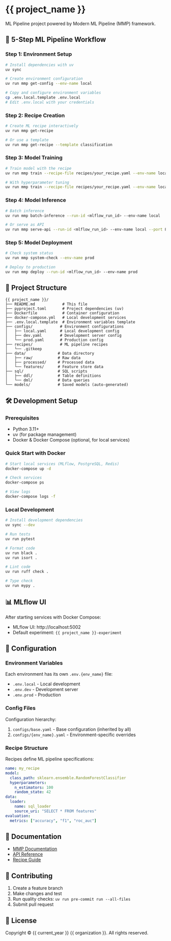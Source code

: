 # {{ project_name }}

ML Pipeline project powered by Modern ML Pipeline (MMP) framework.

## 🚀 5-Step ML Pipeline Workflow

### Step 1: Environment Setup
```bash
# Install dependencies with uv
uv sync

# Create environment configuration
uv run mmp get-config --env-name local

# Copy and configure environment variables
cp .env.local.template .env.local
# Edit .env.local with your credentials
```

### Step 2: Recipe Creation
```bash
# Create ML recipe interactively
uv run mmp get-recipe

# Or use a template
uv run mmp get-recipe --template classification
```

### Step 3: Model Training
```bash
# Train model with the recipe
uv run mmp train --recipe-file recipes/your_recipe.yaml --env-name local

# With hyperparameter tuning
uv run mmp train --recipe-file recipes/your_recipe.yaml --env-name local --tune
```

### Step 4: Model Inference
```bash
# Batch inference
uv run mmp batch-inference --run-id <mlflow_run_id> --env-name local

# Or serve as API
uv run mmp serve-api --run-id <mlflow_run_id> --env-name local --port 8000
```

### Step 5: Model Deployment
```bash
# Check system status
uv run mmp system-check --env-name prod

# Deploy to production
uv run mmp deploy --run-id <mlflow_run_id> --env-name prod
```

## 📁 Project Structure

```
{{ project_name }}/
├── README.md            # This file
├── pyproject.toml       # Project dependencies (uv)
├── Dockerfile           # Container configuration
├── docker-compose.yml   # Local development services
├── .env.local.template  # Environment variables template
├── configs/            # Environment configurations
│   ├── local.yaml      # Local development config
│   ├── dev.yaml        # Development server config
│   └── prod.yaml       # Production config
├── recipes/            # ML pipeline recipes
│   └── .gitkeep       
├── data/              # Data directory
│   ├── raw/           # Raw data
│   ├── processed/     # Processed data
│   └── features/      # Feature store data
├── sql/               # SQL scripts
│   ├── ddl/           # Table definitions
│   └── dml/           # Data queries
└── models/            # Saved models (auto-generated)
```

## 🛠️ Development Setup

### Prerequisites
- Python 3.11+
- uv (for package management)
- Docker & Docker Compose (optional, for local services)

### Quick Start with Docker
```bash
# Start local services (MLflow, PostgreSQL, Redis)
docker-compose up -d

# Check services
docker-compose ps

# View logs
docker-compose logs -f
```

### Local Development
```bash
# Install development dependencies
uv sync --dev

# Run tests
uv run pytest

# Format code
uv run black .
uv run isort .

# Lint code
uv run ruff check .

# Type check
uv run mypy .
```

## 📊 MLflow UI

After starting services with Docker Compose:
- MLflow UI: http://localhost:5002
- Default experiment: `{{ project_name }}-experiment`

## 🔧 Configuration

### Environment Variables
Each environment has its own `.env.{env_name}` file:
- `.env.local` - Local development
- `.env.dev` - Development server
- `.env.prod` - Production

### Config Files
Configuration hierarchy:
1. `configs/base.yaml` - Base configuration (inherited by all)
2. `configs/{env_name}.yaml` - Environment-specific overrides

### Recipe Structure
Recipes define ML pipeline specifications:
```yaml
name: my_recipe
model:
  class_path: sklearn.ensemble.RandomForestClassifier
  hyperparameters:
    n_estimators: 100
    random_state: 42
data:
  loader:
    name: sql_loader
    source_uri: "SELECT * FROM features"
evaluation:
  metrics: ["accuracy", "f1", "roc_auc"]
```

## 📝 Documentation

- [MMP Documentation](https://github.com/your-org/modern-ml-pipeline)
- [API Reference](./docs/api.md)
- [Recipe Guide](./docs/recipes.md)

## 🤝 Contributing

1. Create a feature branch
2. Make changes and test
3. Run quality checks: `uv run pre-commit run --all-files`
4. Submit pull request

## 📄 License

Copyright © {{ current_year }} {{ organization }}. All rights reserved.